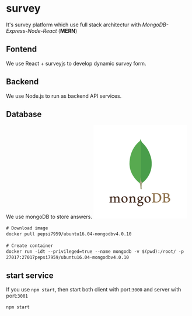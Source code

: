 # survey
It's survey platform which use full stack architectur with _MongoDB-Express-Node-React_ (**MERN**)
## Fontend
  We use React + surveyjs to develop dynamic survey form.
  
## Backend
  We use Node.js to run as backend API services.
  
## Database
  We use mongoDB to store answers.
  ![](images/mongodb.png)
  
  ```
  # Download image
  docker pull pepsi7959/ubuntu16.04-mongodbv4.0.10
  
  # Create container
  docker run -idt --privileged=true --name mongodb -v $(pwd):/root/ -p 27017:27017pepsi7959/ubuntu16.04-mongodbv4.0.10 
  ```

## start service
If you use `npm start`, then start both client with port:`3000` and server with port:`3001`
```bash
npm start
```
